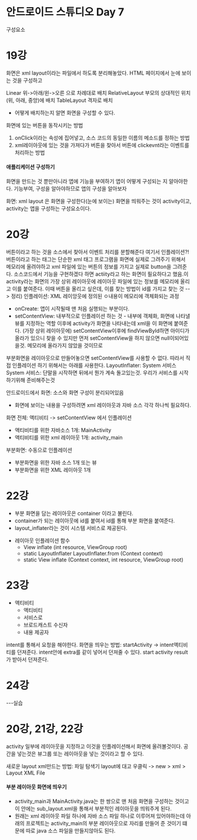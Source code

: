 # 안드로이드 스튜디오 Day 7
구성요소

# 19강
화면은 xml layout이라는 파일에서 하도록 분리해놓았다.
HTML 페이지에서 눈에 보이는 것을 구성하고

Linear 위->아래/왼->오른 으로 차례대로 배치
RelativeLayout 부모의 상대적인 위치(위, 아래, 중앙)에 배치
TableLayout 격자로 배치
- 어떻게 배치하는지 알면 화면을 구성할 수 있다.

화면에 있는 버튼을 동작시키는 방법
1. onClick이라는 속성에 집어넣고, 소스 코드의 동일한 이름의 메소드를 정하는 방법
2. xml레이아웃에 있는 것을 가져다가 버튼을 찾아서 버튼에 clickevnt라는 이벤트를 처리하는 방법

#### 애플리케이션 구성하기
화면을 만드는 것 뿐만아니라 앱에 기능을 부여하기
앱이 어떻게 구성되는 지 알아야한다. 기능부여, 구성을 알아야하므로 앱의 구성을 알아보자

화면: xml layout 은 화면을 구성한다(눈에 보이는)
화면을 띄워주는 것이 activity이고, activity는 앱을 구성하는 구성요소이다.

# 20강
버튼이라고 하는 것을 소스에서 찾아서 이벤트 처리를 분할해준다 여기서 인플레이션?!
버튼이라고 하는 태그는 단순한 xml 태그
프로그램을 화면에 실제로 그려주기 위해서 메모리에 올려야하고 xml 파일에 있는 버튼의 정보를 가지고 실제로 button을 그려준다. 소스코드에서 기능을 구현하겠다 하면 actiity라고 하는 화면이 필요하다고 했음.이 activity라는 화면의 가장 상위 레이아웃에 레이아웃 파일에 있는 정보를 메모리에 올리고 이를 붙여준다. 이때 버튼을 올리고 싶은데, 이를 찾는 방법이 id를 가지고 찾는 것
--> 정리) 인플레이션: XML 레이앙웃에 정의된 ㅇ내용이 메모리에 객체화되는 과정

- onCreate: 앱이 시작될때 맨 처음 실행되는 부분이다.
- setContentView: 내부적으로 인플레이션 하는 것 - 내부에 객체화, 화면에 나타낼 뷰를 지정하는 역할
이후에 activity가 화면을 나타내는데 xml을 이 화면에 붙여준다. (가장 상위 레이아웃에)
setContentView이후에 findViewById하면 아이디가 올라가 있으니 찾을 수 있지만
먼저 setContentView을 하지 않으면 null이되어있을것. 메모리에 올라가지 않았을 것이므로

부분화면을 레이아웃으로 만들어놓으면 setContentView를 사용할 수 없다. 따라서 직접 인플레이션 하기 위해서는 아래를 사용한다.
LayoutInflater: System 서비스
System 서비스: 단말을 시작하면 뒤에서 뭔가 계속 돌고있는것. 우리가 서비스를 시작하기위해 준비해주는것

안드로이드에서 화면: 소스와 화면 구성이 분리되어있음
- 화면에 보이는 내용을 구성하려면 xml 레이아웃과 자바 소스 각각 하나씩 필요하다.

화면 전체: 액티비티 -> setContentView 에서 인플레이션
- 액티비티를 위한 자바소스 1개: MainActivity
- 액티비티를 위한 xml 레이아웃 1개: activity_main

부분화면: 수동으로 인플레이션
- 부분화면을 위한 자바 소스 1개 또는 뷰
- 부분화면을 위한 XML 레이아웃 1개

# 22강
- 부분 화면을 담는 레이아웃은 container 이라고 불린다.
- container가 되는 레이아웃에 id를 붙여서 id를 통해 부분 화면을 붙여준다.
- layout_inflater라는 것이 시스템 서비스로 제공된다.

+ 레이아웃 인플레이션 함수
  - View inflate (int resource, ViewGroup root)
  - static LayoutInflater LayoutInflater.from (Context context)
  - static View inflate (Context context, int resource, ViewGroup root)

# 23강
+ 액티비티
  - 액티비티
  - 서비스로
  - 브로드캐스트 수신자
  - 내용 제공자

intent를 통해서 요청을 해야한다.
화면을 띄우는 방법: startActivity -> intent액티비티를 던져준다.
intent안에 extra를 같이 넣어서 던져줄 수 있다.
start activity result가 받아서 던져준다.

# 24강


---실습
# 20강, 21강, 22강
activity 일부에 레이아웃을 지정하고 이것을 인플레이션해서 화면에 올려볼것이다.
공간을 넣는것은 뷰그룹 또는 레이아웃을 넣는 것이라고 할 수 있다.

새로운 layout xml만드는 방법: 파일 탐색기 layout에 대고 우클릭 -> new > xml > Layout XML File

#### 부분 레이아웃 화면에 띄우기
- activity_main과 MainActivity.java는 한 쌍으로 맨 처음 화면을 구성하는 것이고 이 안에는 sub_layout.xml을 통해서 부분적인 레이아웃을 띄워주게 된다.
- 원래는 xml 레이아웃 파일 하나에 자바 소스 파일 하나로 이루어져 있어야하는데 아래의 프로젝트는 activity_main의 부분 레이아웃으로 자리를 만들어 준 것이기 떄문에 따로 java 소스 파일을 만들지않아도 된다.

~~~java
~~~
